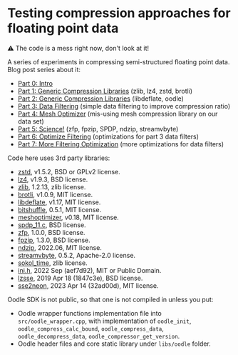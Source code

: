 # Testing compression approaches for floating point data

:warning: The code is a mess right now, don't look at it!

A series of experiments in compressing semi-structured floating point data. Blog post series about it:

* [Part 0: Intro](https://aras-p.info/blog/2023/01/29/Float-Compression-0-Intro/)
* [Part 1: Generic Compression Libraries](https://aras-p.info/blog/2023/01/29/Float-Compression-1-Generic/) (zlib, lz4, zstd, brotli)
* [Part 2: Generic Compression Libraries](https://aras-p.info/blog/2023/01/31/Float-Compression-2-Oodleflate/) (libdeflate, oodle)
* [Part 3: Data Filtering](https://aras-p.info/blog/2023/02/01/Float-Compression-3-Filters/) (simple data filtering to improve compression ratio)
* [Part 4: Mesh Optimizer](https://aras-p.info/blog/2023/02/02/Float-Compression-4-Mesh-Optimizer/) (mis-using mesh compression library on our data set)
* [Part 5: Science!](https://aras-p.info/blog/2023/02/03/Float-Compression-5-Science/) (zfp, fpzip, SPDP, ndzip, streamvbyte)
* [Part 6: Optimize Filtering](https://aras-p.info/blog/2023/02/18/Float-Compression-6-Filtering-Optimization/) (optimizations for part 3 data filters)
* [Part 7: More Filtering Optimization](https://aras-p.info/blog/2023/03/01/Float-Compression-7-More-Filtering-Optimization/) (more optimizations for data filters)


Code here uses 3rd party libraries:
* [zstd](https://github.com/facebook/zstd), v1.5.2, BSD or GPLv2 license.
* [lz4](https://github.com/lz4/lz4), v1.9.3, BSD license.
* [zlib](https://github.com/madler/zlib), 1.2.13, zlib license.
* [brotli](https://github.com/google/brotli), v1.0.9, MIT license.
* [libdeflate](https://github.com/ebiggers/libdeflate), v1.17, MIT license.
* [bitshuffle](https://github.com/kiyo-masui/bitshuffle), 0.5.1, MIT license.
* [meshoptimizer](https://github.com/zeux/meshoptimizer), v0.18, MIT license.
* [spdp_11.c](https://userweb.cs.txstate.edu/~burtscher/research/SPDPcompressor/), BSD license.
* [zfp](https://github.com/LLNL/zfp), 1.0.0, BSD license.
* [fpzip](https://github.com/LLNL/fpzip), 1.3.0, BSD license.
* [ndzip](https://github.com/celerity/ndzip), 2022.06, MIT license.
* [streamvbyte](https://github.com/lemire/streamvbyte), 0.5.2, Apache-2.0 license.
* [sokol_time](https://github.com/floooh/sokol), zlib license.
* [ini.h](https://github.com/mattiasgustavsson/libs/blob/main/ini.h), 2022 Sep (aef7d92), MIT or Public Domain.
* [lzsse](https://github.com/ConorStokes/LZSSE), 2019 Apr 18 (1847c3e), BSD license.
* [sse2neon](https://github.com/DLTcollab/sse2neon), 2023 Apr 14 (32ad00d), MIT license.

Oodle SDK is not public, so that one is not compiled in unless you put:
* Oodle wrapper functions implementation file into `src/oodle_wrapper.cpp`,
  with implementation of `oodle_init`, `oodle_compress_calc_bound`,
  `oodle_compress_data`, `oodle_decompress_data`, `oodle_compressor_get_version`.
* Oodle header files and core static library under `libs/oodle` folder.
